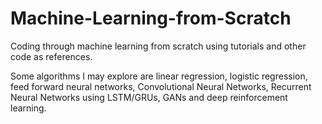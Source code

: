 # Machine-Learning-from-Scratch
Coding through machine learning from scratch using tutorials and other code as references.

Some algorithms I may explore are linear regression, logistic regression, feed forward neural networks,
Convolutional Neural Networks, Recurrent Neural Networks using LSTM/GRUs, GANs and deep reinforcement learning.
